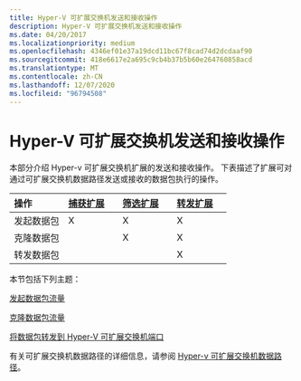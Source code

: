 ```yaml
---
title: Hyper-V 可扩展交换机发送和接收操作
description: Hyper-V 可扩展交换机发送和接收操作
ms.date: 04/20/2017
ms.localizationpriority: medium
ms.openlocfilehash: 4346ef01e37a19dcd11bc67f8cad74d2dcdaaf90
ms.sourcegitcommit: 418e6617e2a695c9cb4b37b5b60e264760858acd
ms.translationtype: MT
ms.contentlocale: zh-CN
ms.lasthandoff: 12/07/2020
ms.locfileid: "96794508"
---
```

# <a name="hyper-v-extensible-switch-send-and-receive-operations"></a>Hyper-V 可扩展交换机发送和接收操作


本部分介绍 Hyper-v 可扩展交换机扩展的发送和接收操作。 下表描述了扩展可对通过可扩展交换机数据路径发送或接收的数据包执行的操作。

<table>
<colgroup>
<col width="25%" />
<col width="25%" />
<col width="25%" />
<col width="25%" />
</colgroup>
<thead>
<tr class="header">
<th align="left">操作</th>
<th align="left"><a href="capturing-extensions.md" data-raw-source="[Capturing Extensions](capturing-extensions.md)">捕获扩展</a></th>
<th align="left"><a href="filtering-extensions.md" data-raw-source="[Filtering Extensions](filtering-extensions.md)">筛选扩展</a></th>
<th align="left"><a href="forwarding-extensions.md" data-raw-source="[Forwarding Extensions](forwarding-extensions.md)">转发扩展</a></th>
</tr>
</thead>
<tbody>
<tr class="odd">
<td align="left">发起数据包</td>
<td align="left">X</td>
<td align="left">X</td>
<td align="left">X</td>
</tr>
<tr class="even">
<td align="left">克隆数据包</td>
<td align="left"></td>
<td align="left">X</td>
<td align="left">X</td>
</tr>
<tr class="odd">
<td align="left">转发数据包</td>
<td align="left"></td>
<td align="left"></td>
<td align="left">X</td>
</tr>
</tbody>
</table>

 

本节包括下列主题：

[发起数据包流量](originating-packet-traffic.md)

[克隆数据包流量](cloning-or-duplicating-packet-traffic.md)

[将数据包转发到 Hyper-V 可扩展交换机端口](forwarding-packets-to-hyper-v-extensible-switch-ports.md)

有关可扩展交换机数据路径的详细信息，请参阅 [Hyper-v 可扩展交换机数据路径](hyper-v-extensible-switch-data-path.md)。

 

 





